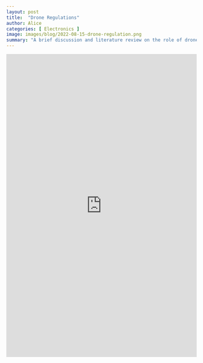 ```yaml
---
layout: post
title:  "Drone Regulations"
author: Alice
categories: [ Electronics ]
image: images/blog/2022-08-15-drone-regulation.png
summary: "A brief discussion and literature review on the role of drones in society, their benefits and harms, and how drone regulations play a role in society."
---
```


<embed src="https://drive.google.com/file/d/1cgsg8wni4EaT5-TeKCGX_tcfe8xUzM93/preview" width="100%" height ="800"/>